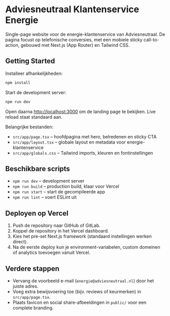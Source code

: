 # Adviesneutraal Klantenservice Energie

Single-page website voor de energie-klantenservice van Adviesneutraal. De pagina focust op telefonische conversies, met een mobiele sticky call-to-action, gebouwd met Next.js (App Router) en Tailwind CSS.

## Getting Started

Installeer afhankelijkheden:

```bash
npm install
```

Start de development server:

```bash
npm run dev
```

Open daarna [http://localhost:3000](http://localhost:3000) om de landing page te bekijken. Live reload staat standaard aan.

Belangrijke bestanden:

- `src/app/page.tsx` – hoofdpagina met hero, belredenen en sticky CTA
- `src/app/layout.tsx` – globale layout en metadata voor energie-klantenservice
- `src/app/globals.css` – Tailwind imports, kleuren en fontinstellingen

## Beschikbare scripts

- `npm run dev` – development server
- `npm run build` – production build, klaar voor Vercel
- `npm run start` – start de gecompileerde app
- `npm run lint` – voert ESLint uit

## Deployen op Vercel

1. Push de repository naar GitHub of GitLab.
2. Koppel de repository in het Vercel dashboard.
3. Kies het pre-set Next.js framework (standaard instellingen werken direct).
4. Na de eerste deploy kun je environment-variabelen, custom domeinen of analytics toevoegen vanuit Vercel.

## Verdere stappen

- Vervang de voorbeeld e-mail (`energie@adviesneutraal.nl`) door het juiste adres.
- Voeg extra bewijsvoering toe (bijv. reviews of keurmerken) in `src/app/page.tsx`.
- Plaats favicon en social share-afbeeldingen in `public/` voor een complete branding.
